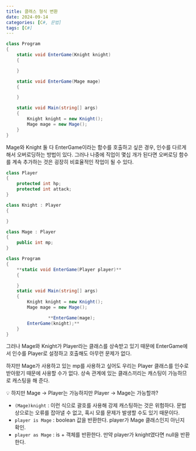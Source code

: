 ```yaml
---
title: 클래스 형식 변환
date: 2024-09-14
categories: [C#, 문법]
tags: [C#]
---
```

```csharp
class Program
{ 
    static void EnterGame(Knight knight)
    {

    }

    static void EnterGame(Mage mage)
    {

    }

    static void Main(string[] args)
    {
        Knight knight = new Knight();
        Mage mage = new Mage(); 
    }
}
```

Mage와 Knight 둘 다 EnterGame이라는 함수를 호출하고 싶은 경우, 인수를 다르게 해서 오버로딩하는 방법이 있다. 그러나 나중에 직업이 몇십 개가 된다면 오버로딩 함수를 계속 추가하는 것은 굉장히 비효율적인 작업이 될 수 있다. 

```csharp
class Player
{
    protected int hp;
    protected int attack;
}

class Knight : Player
{

}

class Mage : Player
{
    public int mp;
}

class Program
{ 
    **static void EnterGame(Player player)**
    {

    }
    static void Main(string[] args)
    {
        Knight knight = new Knight();
        Mage mage = new Mage(); 

				**EnterGame(mage);
        EnterGame(knight);**
    }
}
```

그러나 Mage와 Knight가 Player라는 클래스를 상속받고 있기 때문에 EnterGame에서 인수를 Player로 설정하고 호출해도 아무런 문제가 없다.

하지만 Mage가 사용하고 있는 mp를 사용하고 싶어도 우리는 Player 클래스를 인수로 받아왔기 때문에 사용할 수가 없다. 상속 관계에 있는 클래스끼리는 캐스팅이 가능하므로 캐스팅을 해 준다. 

<aside>
💡 하지만 Mage → Player는 가능하지만 Player → Mage는 가능할까?

</aside>

- `(Mage)knight` : 이런 식으로 괄호를 사용해 강제 캐스팅하는 것은 위험하다. 문법 상으로는 오류를 잡아낼 수 없고, 혹시 모를 문제가 발생할 수도 있기 때문이다.
- `player is Mage` :  boolean 값을 반환한다. player가 Mage 클래스인지 아닌지 확인.
- `player as Mage` : is + 객체를 반환한다. 만약 player가 knight였다면 null을 반환한다.